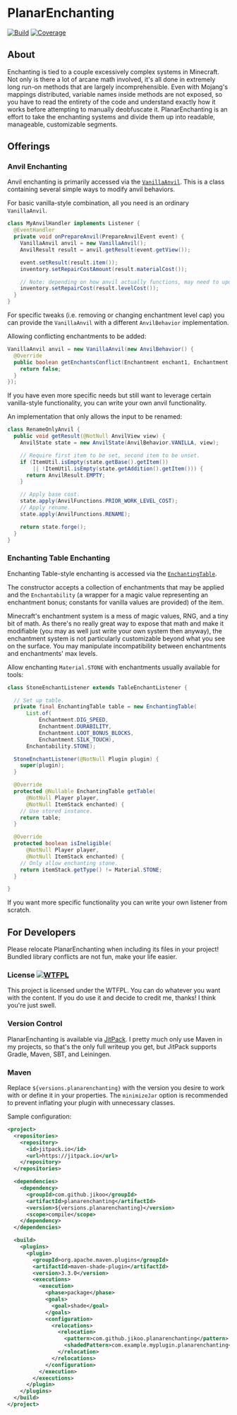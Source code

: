 # PlanarEnchanting

[![Build](https://github.com/Jikoo/PlanarEnchanting/actions/workflows/ci.yml/badge.svg)](https://github.com/Jikoo/PlanarEnchanting/actions/workflows/ci.yml)
[![Coverage](https://sonarcloud.io/api/project_badges/measure?project=Jikoo_PlanarEnchanting&metric=coverage)](https://sonarcloud.io/dashboard?id=Jikoo_PlanarEnchanting)  

## About

Enchanting is tied to a couple excessively complex systems in Minecraft.
Not only is there a lot of arcane math involved, it's all done in extremely long run-on methods that
are largely incomprehensible. Even with Mojang's mappings distributed, variable names inside methods
are not exposed, so you have to read the entirety of the code and understand exactly how it works
before attempting to manually deobfuscate it. PlanarEnchanting is an effort to take the enchanting
systems and divide them up into readable, manageable, customizable segments.

## Offerings

### Anvil Enchanting

Anvil enchanting is primarily accessed via the
[`VanillaAnvil`](src/main/java/com/github/jikoo/planarenchanting/anvil/VanillaAnvil.java).
This is a class containing several simple ways to modify anvil behaviors.

For basic vanilla-style combination, all you need is an ordinary `VanillaAnvil`.

```java
class MyAnvilHandler implements Listener {
  @EventHandler
  private void onPrepareAnvil(PrepareAnvilEvent event) {
    VanillaAnvil anvil = new VanillaAnvil();
    AnvilResult result = anvil.getResult(event.getView());

    event.setResult(result.item());
    inventory.setRepairCostAmount(result.materialCost());

    // Note: depending on how anvil actually functions, may need to update cost on a 0-tick delay.
    inventory.setRepairCost(result.levelCost());
  }
}
```

For specific tweaks (i.e. removing or changing enchantment level cap) you can provide the
`VanillaAnvil` with a different `AnvilBehavior` implementation.

Allowing conflicting enchantments to be added:

```java
VanillaAnvil anvil = new VanillaAnvil(new AnvilBehavior() {
  @Override
  public boolean getEnchantsConflict(Enchantment enchant1, Enchantment enchant2) {
    return false;
  }
});
```

If you have even more specific needs but still want to leverage certain vanilla-style functionality,
you can write your own anvil functionality.

An implementation that only allows the input to be renamed:

```java
class RenameOnlyAnvil {
  public void getResult(@NotNull AnvilView view) {
    AnvilState state = new AnvilState(AnvilBehavior.VANILLA, view);

    // Require first item to be set, second item to be unset.
    if (ItemUtil.isEmpty(state.getBase().getItem())
        || !ItemUtil.isEmpty(state.getAddition().getItem())) {
      return AnvilResult.EMPTY;
    }

    // Apply base cost.
    state.apply(AnvilFunctions.PRIOR_WORK_LEVEL_COST);
    // Apply rename.
    state.apply(AnvilFunctions.RENAME);

    return state.forge();
  }
}
```

### Enchanting Table Enchanting

Enchanting Table-style enchanting is accessed via the [`EnchantingTable`](src/main/java/com/github/jikoo/planarenchanting/table/EnchantingTable.java).

The constructor accepts a collection of enchantments that may be applied and the `Enchantability` (a
wrapper for a magic value representing an enchantment bonus; constants for vanilla values are
provided) of the item.

Minecraft's enchantment system is a mess of magic values, RNG, and a tiny bit of math. As there's no
really great way to expose that math and make it modifiable (you may as well just write your own
system then anyway), the enchantment system is not particularly customizable beyond what you see on
the surface. You may manipulate incompatibility between enchantments and enchantments' max levels.

Allow enchanting `Material.STONE` with enchantments usually available for tools:

```java
class StoneEnchantListener extends TableEnchantListener {

  // Set up table.
  private final EnchantingTable table = new EnchantingTable(
      List.of(
          Enchantment.DIG_SPEED,
          Enchantment.DURABILITY,
          Enchantment.LOOT_BONUS_BLOCKS,
          Enchantment.SILK_TOUCH),
      Enchantability.STONE);

  StoneEnchantListener(@NotNull Plugin plugin) {
    super(plugin);
  }

  @Override
  protected @Nullable EnchantingTable getTable(
      @NotNull Player player,
      @NotNull ItemStack enchanted) {
    // Use stored instance.
    return table;
  }

  @Override
  protected boolean isIneligible(
      @NotNull Player player,
      @NotNull ItemStack enchanted) {
    // Only allow enchanting stone.
    return itemStack.getType() != Material.STONE;
  }

}
```

If you want more specific functionality you can write your own listener from scratch.

## For Developers

Please relocate PlanarEnchanting when including its files in your project! Bundled library conflicts
are not fun, make your life easier.

### License [![WTFPL](http://www.wtfpl.net/wp-content/uploads/2012/12/wtfpl-badge-2.png)](http://www.wtfpl.net/)

This project is licensed under the WTFPL. You can do whatever you want with the content.
If you do use it and decide to credit me, thanks! I think you're just swell.

### Version Control

PlanarEnchanting is available via [JitPack](https://jitpack.io). I pretty much only use Maven in my
projects, so that's the only full writeup you get, but JitPack supports Gradle, Maven, SBT, and
Leiningen.

### Maven

Replace `${versions.planarenchanting}` with the version you desire to work with or define it in your properties. The `minimizeJar` option is
recommended to prevent inflating your plugin with unnecessary classes.

Sample configuration:

```xml
<project>
  <repositories>
    <repository>
      <id>jitpack.io</id>
      <url>https://jitpack.io</url>
    </repository>
  </repositories>

  <dependencies>
    <dependency>
      <groupId>com.github.jikoo</groupId>
      <artifactId>planarenchanting</artifactId>
      <version>${versions.planarenchanting}</version>
      <scope>compile</scope>
    </dependency>
  </dependencies>

  <build>
    <plugins>
      <plugin>
        <groupId>org.apache.maven.plugins</groupId>
        <artifactId>maven-shade-plugin</artifactId>
        <version>3.3.0</version>
        <executions>
          <execution>
            <phase>package</phase>
            <goals>
              <goal>shade</goal>
            </goals>
            <configuration>
              <relocations>
                <relocation>
                  <pattern>com.github.jikoo.planarenchanting</pattern>
                  <shadedPattern>com.example.myplugin.planarenchanting</shadedPattern>
                </relocation>
              </relocations>
            </configuration>
          </execution>
        </executions>
      </plugin>
    </plugins>
  </build>
</project>
```
